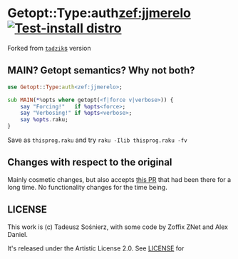 # Getopt::Type:auth<zef:jjmerelo> [![Test-install distro](https://github.com/JJ/raku-getopt-type/actions/workflows/test.yaml/badge.svg)](https://github.com/JJ/raku-getopt-type/actions/workflows/test.yaml)

Forked from [`tadzik`s](https://github.com/tadzik/Getopt-Type) version

## MAIN? Getopt semantics? Why not both?

```raku
use Getopt::Type:auth<zef:jjmerelo>;

sub MAIN(*%opts where getopt(<f|force v|verbose>)) {
    say "Forcing!"   if %opts<force>;
    say "Verbosing!" if %opts<verbose>;
    say %opts.raku;
}

```

Save as `thisprog.raku` and try `raku -Ilib thisprog.raku -fv`

## Changes with respect to the original

Mainly cosmetic changes, but also accepts
[this PR](https://github.com/tadzik/Getopt-Type/pulls) that had been there
 for a long time. No functionality changes for the time being.
 
## LICENSE

This work is (c) Tadeusz Sośnierz, with some code by Zoffix ZNet and Alex
 Daniel.
 
It's released under the Artistic License 2.0. See [LICENSE](LICENSE) for
